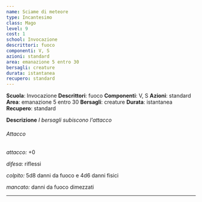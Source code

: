 ```yaml
---
name: Sciame di meteore
type: Incantesimo
class: Mago
level: 9
cost: 1
school: Invocazione
descrittori: fuoco
componenti: V, S
azioni: standard
area: emanazione 5 entro 30
bersagli: creature
durata: istantanea
recupero: standard
---
```

**Scuola**: Invocazione
**Descrittori**: fuoco
**Componenti**: V, S
**Azioni**: standard
**Area**: emanazione 5 entro 30
**Bersagli**: creature
**Durata**: istantanea
**Recupero**: standard

**Descrizione**
*I bersagli subiscono l'attacco*

###### Attacco

*attacco:* +0

*difesa:* riflessi

*colpito:* 5d8 danni da fuoco e 4d6 danni fisici

*mancato:* danni da fuoco dimezzati

---